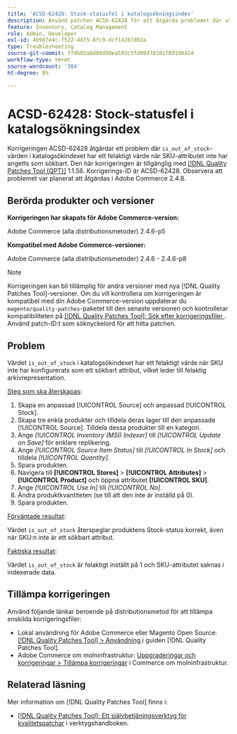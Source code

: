 ```yaml
---
title: 'ACSD-62428: Stock-statusfel i katalogsökningsindex'
description: Använd patchen ACSD-62428 för att åtgärda problemet där värdet "is_out_of_stock" i katalogsökningsindexet inte har angetts korrekt när SKU inte är ett sökbart attribut.
feature: Inventory, Catalog Management
role: Admin, Developer
exl-id: 4b9d7e4c-f522-4d75-8fc9-dcf14287d02a
type: Troubleshooting
source-git-commit: 7fdb02a6d89d50ea593c5fd99d78101f89198424
workflow-type: tm+mt
source-wordcount: '384'
ht-degree: 0%

---
```


# ACSD-62428: Stock-statusfel i katalogsökningsindex

Korrigeringen ACSD-62428 åtgärdar ett problem där `is_out_of_stock`-värden i katalogsökindexet har ett felaktigt värde när SKU-attributet inte har angetts som sökbart. Den här korrigeringen är tillgänglig med [[!DNL Quality Patches Tool (QPT)]](/help/tools/quality-patches-tool/quality-patches-tool-to-self-serve-quality-patches.md) 1.1.56. Korrigerings-ID är ACSD-62428. Observera att problemet var planerat att åtgärdas i Adobe Commerce 2.4.8.

## Berörda produkter och versioner

**Korrigeringen har skapats för Adobe Commerce-version:**

Adobe Commerce (alla distributionsmetoder) 2.4.6-p5

**Kompatibel med Adobe Commerce-versioner:**

Adobe Commerce (alla distributionsmetoder) 2.4.6 - 2.4.6-p8

>[!NOTE]
>
>Korrigeringen kan bli tillämplig för andra versioner med nya [!DNL Quality Patches Tool]-versioner. Om du vill kontrollera om korrigeringen är kompatibel med din Adobe Commerce-version uppdaterar du `magento/quality-patches`-paketet till den senaste versionen och kontrollerar kompatibiliteten på [[!DNL Quality Patches Tool]: Sök efter korrigeringsfiler ](https://experienceleague.adobe.com/tools/commerce-quality-patches/index.html?lang=sv-SE). Använd patch-ID:t som söknyckelord för att hitta patchen.

## Problem

Värdet `is_out_of_stock` i katalogsökindexet har ett felaktigt värde när SKU inte har konfigurerats som ett sökbart attribut, vilket leder till felaktig arkivrepresentation.

<u>Steg som ska återskapas</u>:

1. Skapa en anpassad [!UICONTROL Source] och anpassad [!UICONTROL Stock].
1. Skapa tre enkla produkter och tilldela deras lager till den anpassade [!UICONTROL Source]. Tilldela dessa produkter till en kategori.
1. Ange *[!UICONTROL Inventory (MSI) Indexer]* till *[!UICONTROL Update on Save]* för enklare replikering.
1. Ange *[!UICONTROL Source Item Status]* till *[!UICONTROL In Stock]* och tilldela *[!UICONTROL Quantity]*.
1. Spara produkten.
1. Navigera till **[!UICONTROL Stores]** > **[!UICONTROL Attributes]** > **[!UICONTROL Product]** och öppna attributet **[!UICONTROL SKU]**.
1. Ange *[!UICONTROL Use In]* till *[!UICONTROL No]*.
1. Ändra produktkvantiteten (se till att den inte är inställd på 0).
1. Spara produkten.

<u>Förväntade resultat</u>:

Värdet `is_out_of_stock` återspeglar produktens Stock-status korrekt, även när SKU:n inte är ett sökbart attribut.

<u>Faktiska resultat</u>:

Värdet `is_out_of_stock` är felaktigt inställt på 1 och SKU-attributet saknas i indexerade data.

## Tillämpa korrigeringen

Använd följande länkar beroende på distributionsmetod för att tillämpa enskilda korrigeringsfiler:

* Lokal användning för Adobe Commerce eller Magento Open Source: [[!DNL Quality Patches Tool] > Användning ](/help/tools/quality-patches-tool/usage.md) i guiden [!DNL Quality Patches Tool].
* Adobe Commerce om molninfrastruktur: [Uppgraderingar och korrigeringar > Tillämpa korrigeringar](https://experienceleague.adobe.com/docs/commerce-cloud-service/user-guide/develop/upgrade/apply-patches.html?lang=sv-SE) i Commerce om molninfrastruktur.

## Relaterad läsning

Mer information om [!DNL Quality Patches Tool] finns i:

* [[!DNL Quality Patches Tool]: Ett självbetjäningsverktyg för kvalitetspatchar](/help/tools/quality-patches-tool/quality-patches-tool-to-self-serve-quality-patches.md) i verktygshandboken.
